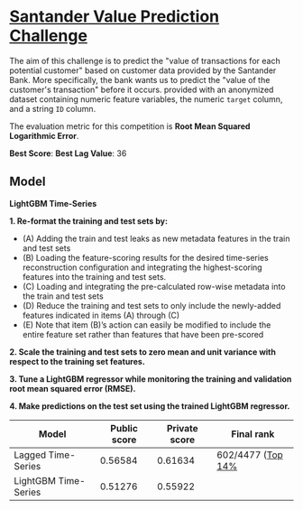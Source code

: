 # [Santander Value Prediction Challenge](https://www.kaggle.com/c/santander-value-prediction-challenge/)
The aim of this challenge is to predict the "value of transactions for each potential customer" based on customer data provided by the Santander Bank. More specifically, the bank wants us to predict the "value of the customer's transaction" before it occurs. provided with an anonymized dataset containing numeric feature variables, the numeric `target` column, and a string `ID` column.

The evaluation metric for this competition is **Root Mean Squared Logarithmic Error**.


**Best Score**:
**Best Lag Value**: 36

## Model
**LightGBM Time-Series**

**1. Re-format the training and test sets by:**
- (A) Adding the train and test leaks as new metadata features in the train and test sets
- (B) Loading the feature-scoring results for the desired time-series reconstruction configuration and
integrating the highest-scoring features into the training and test sets.
- (C) Loading and integrating the pre-calculated row-wise metadata into the train and test sets
- (D) Reduce the training and test sets to only include the newly-added features indicated in items (A)
through (C)
- (E) Note that item (B)’s action can easily be modified to include the entire feature set rather than
features that have been pre-scored

**2. Scale the training and test sets to zero mean and unit variance with respect to the training set features.**

**3. Tune a LightGBM regressor while monitoring the training and validation root mean squared error (RMSE).**

**4. Make predictions on the test set using the trained LightGBM regressor.**

|Model|Public score|Private score|Final rank| 
|---|---|---|---|
| Lagged Time-Series  |0.56584|0.61634| 602/4477 ([Top 14%](https://www.kaggle.com/shielaj/competitions)|
| LightGBM Time-Series  |0.51276|0.55922| |
